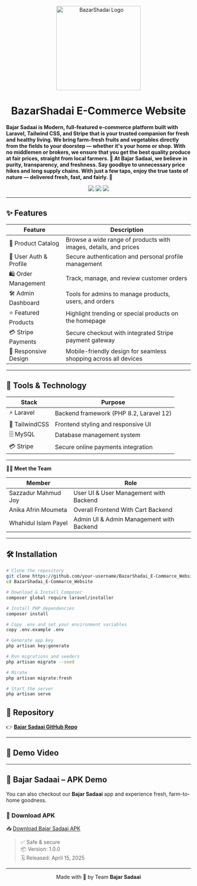 <p align="center">
  <img src="https://github.com/user-attachments/assets/10d819e0-4f1a-40d7-b3c8-b45684e8f992" alt="BazarShadai Logo" width="230" height="230">
</p>
<h1 align="center">BazarShadai E-Commerce Website</h1>
<p>
  <b>Bajar Sadaai is Modern, full-featured e-commerce platform built with Laravel, Tailwind CSS, and Stripe that is your trusted companion for fresh and healthy living. We bring farm-fresh fruits and vegetables directly from the fields to your doorstep — whether it's your home or shop. With no middlemen or brokers, we ensure that you get the best quality produce at fair prices, straight from local farmers. 🌱
At Bajar Sadaai, we believe in purity, transparency, and freshness. Say goodbye to unnecessary price hikes and long supply chains. With just a few taps, enjoy the true taste of nature — delivered fresh, fast, and fairly. 🌱</b><br>
</p>
<p align="center">
  <a href="https://laravel.com/"><img src="https://img.shields.io/badge/Laravel-12.x-red?style=flat-square&logo=laravel"></a>
  <a href="https://tailwindcss.com/"><img src="https://img.shields.io/badge/TailwindCSS-3.x-blue?style=flat-square&logo=tailwind-css"></a>
  <a href="https://stripe.com/"><img src="https://img.shields.io/badge/Stripe-Payments-purple?style=flat-square&logo=stripe"></a>
</p>

---

## ✨ Features

| Feature              | Description                                                                 |
|----------------------|-----------------------------------------------------------------------------|
| 🛒 Product Catalog    | Browse a wide range of products with images, details, and prices            |
| 👤 User Auth & Profile| Secure authentication and personal profile management                      |
| 🛍️ Order Management   | Track, manage, and review customer orders                                  |
| 🛠️ Admin Dashboard    | Tools for admins to manage products, users, and orders                     |
| ⭐ Featured Products  | Highlight trending or special products on the homepage                     |
| 💳 Stripe Payments   | Secure checkout with integrated Stripe payment gateway                     |
| 📱 Responsive Design | Mobile-friendly design for seamless shopping across all devices            |

---

## 🧰 Tools & Technology

| Stack        | Purpose                                |
|--------------|----------------------------------------|
| ⚡ Laravel    | Backend framework (PHP 8.2, Laravel 12)|
| 🎨 TailwindCSS| Frontend styling and responsive UI     |
| 🗄️ MySQL      | Database management system             |
| 💳 Stripe     | Secure online payments integration     |

---

👨‍💻 <strong>Meet the Team</strong>

| Member                 | Role                                    |
|------------------------|-----------------------------------------|
| Sazzadur Mahmud Joy    | User UI & User Management with Backend  |
| Anika Afrin Moumeta    | Overall Frontend With Cart Backend      |
| Whahidul Islam Payel   | Admin UI & Admin Management with Backend|

---

## 🛠️ Installation

```bash
# Clone the repository
git clone https://github.com/your-username/BazarShadai_E-Commarce_Website.git
cd BazarShadai_E-Commarce_Website

# Download & Install Composer
composer global require laravel/installer

# Install PHP dependencies
composer install

# Copy .env and set your environment variables
copy .env.example .env

# Generate app key
php artisan key:generate

# Run migrations and seeders
php artisan migrate --seed

# Mirate
php artisan migrate:fresh

# Start the server
php artisan serve
```
## 🔗 Repository

👉 [**Bajar Sadaai GitHub Repo**](https://github.com/smjoy222/BazarShadai_E-Commarce_Website)

---
## 🔗 Demo Video

---

## 📱 Bajar Sadaai – APK Demo

You can also checkout our **Bajar Sadaai** app and experience fresh, farm-to-home goodness.

### 🔗 Download APK 
📥 [Download Bajar Sadaai APK](https://drive.google.com/file/d/1InopmmL9GI9WTU84hR0P4-0MOPCA0Krg/view?usp=drive_link)

> ✅ Safe & secure  
> 📦 Version: 1.0.0  
> 🗓️ Released: April 15, 2025  
---

<p align="center">
  Made with 💚 by Team <strong>Bajar Sadaai</strong>
</p>
